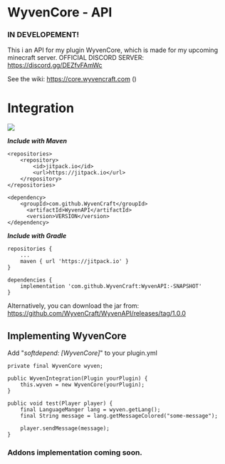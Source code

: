 # WyvenCore - API

### IN DEVELOPEMENT!

This i an API for my plugin WyvenCore, which is made for my upcoming minecraft server. OFFICIAL DISCORD SERVER: https://discord.gg/DEZfvFAmWc

See the wiki: https://core.wyvencraft.com ()

# Integration

[![](https://jitpack.io/v/WyvenCraft/WyvenCore.svg)](https://jitpack.io/#WyvenCraft/WyvenCore)

**_Include with Maven_**

```
<repositories>
    <repository>
        <id>jitpack.io</id>
        <url>https://jitpack.io</url>
    </repository>
</repositories>

<dependency>
    <groupId>com.github.WyvenCraft</groupId>
	  <artifactId>WyvenAPI</artifactId>
	  <version>VERSION</version>
</dependency>
```

**_Include with Gradle_**

```
repositories {
    ...
    maven { url 'https://jitpack.io' }
}

dependencies {
    implementation 'com.github.WyvenCraft:WyvenAPI:-SNAPSHOT'
}
```
Alternatively, you can download the jar from: https://github.com/WyvenCraft/WyvenAPI/releases/tag/1.0.0

## Implementing WyvenCore

Add "_softdepend: [WyvenCore]_" to your plugin.yml
```
private final WyvenCore wyven;

public WyvenIntegration(Plugin yourPlugin) {
    this.wyven = new WyvenCore(yourPlugin);
}

public void test(Player player) {
    final LanguageManger lang = wyven.getLang();
    final String message = lang.getMessageColored("some-message");
    
    player.sendMessage(message);
}
```

### Addons implementation coming soon.
